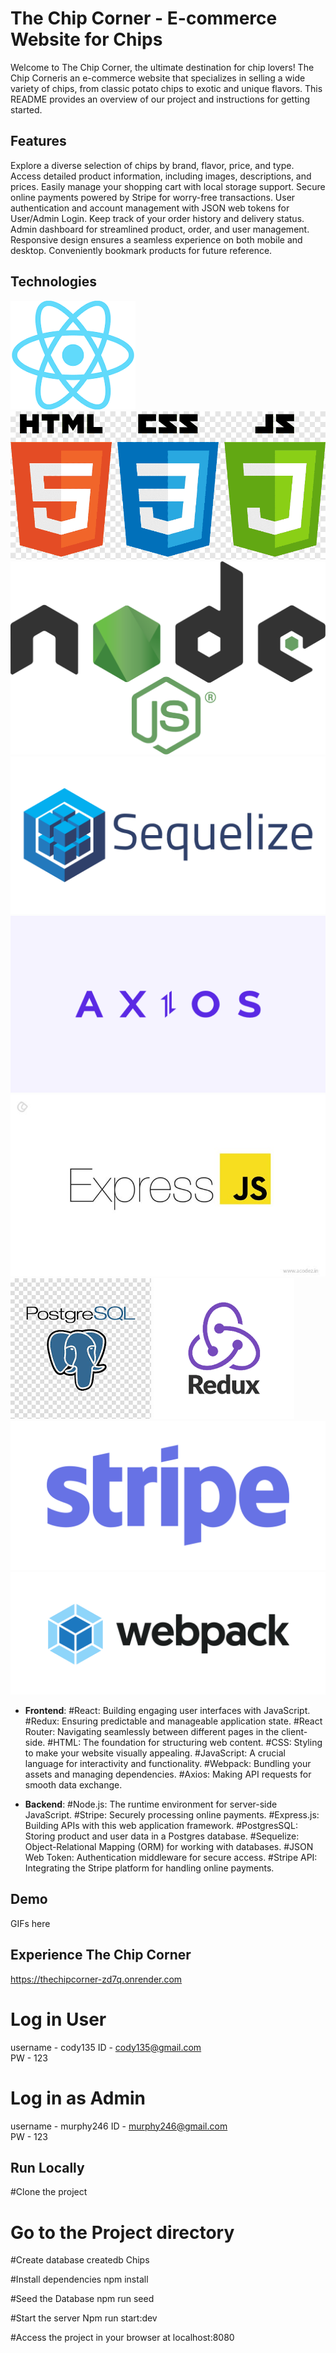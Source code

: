 # The Chip Corner - E-commerce Website for Chips

Welcome to The Chip Corner, the ultimate destination for chip lovers! 
The Chip Corneris an e-commerce website that specializes in selling a wide variety of chips, from classic potato chips to exotic and unique flavors. 
This README provides an overview of our project and instructions for getting started.

## Features

Explore a diverse selection of chips by brand, flavor, price, and type.
Access detailed product information, including images, descriptions, and prices.
Easily manage your shopping cart with local storage support.
Secure online payments powered by Stripe for worry-free transactions.
User authentication and account management with JSON web tokens for User/Admin Login.
Keep track of your order history and delivery status.
Admin dashboard for streamlined product, order, and user management.
Responsive design ensures a seamless experience on both mobile and desktop.
Conveniently bookmark products for future reference.

## Technologies
![](public/images/React.png) ![](public/images/HTMLCSSJS.png) ![](public/images/Node.js_logo.png) ![](public/images/Sequelize.png) ![](public/images/axios.png) ![](public/images/express.jpeg)  ![](public/images/postgresSQL.png)  ![](public/images/redux.png)  ![](public/images/stripelogo.png)  ![](public/images/webpack.png) 


- **Frontend**:
    #React: Building engaging user interfaces with JavaScript.
    #Redux: Ensuring predictable and manageable application state.
    #React Router: Navigating seamlessly between different pages in the client-side.
    #HTML: The foundation for structuring web content.
    #CSS: Styling to make your website visually appealing.
    #JavaScript: A crucial language for interactivity and functionality.
    #Webpack: Bundling your assets and managing dependencies.
    #Axios: Making API requests for smooth data exchange.
 

- **Backend**:
    #Node.js: The runtime environment for server-side JavaScript.
    #Stripe: Securely processing online payments.
    #Express.js: Building APIs with this web application framework.
    #PostgresSQL: Storing product and user data in a Postgres database.
    #Sequelize: Object-Relational Mapping (ORM) for working with databases.
    #JSON Web Token: Authentication middleware for secure access.
    #Stripe API: Integrating the Stripe platform for handling online payments.
 
## Demo

GIFs here

## Experience The Chip Corner

https://thechipcorner-zd7q.onrender.com

# Log in User
  username - cody135
  ID - cody135@gmail.com  
  PW - 123

# Log in as Admin 
  username - murphy246
  ID - murphy246@gmail.com  
  PW - 123

## Run Locally 

  #Clone the project

  # Go to the Project directory

  #Create database
  createdb Chips

  #Install dependencies
  npm install

  #Seed the Database
  npm run seed

  #Start the server
  Npm run start:dev

  #Access the project in your browser at localhost:8080
  

  
  

